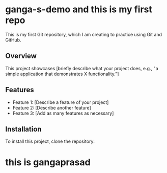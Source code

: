 # ganga-s-demo and this is my first repo

This is my first Git repository, which I am creating to practice using Git and GitHub. 

## Overview
This project showcases [briefly describe what your project does, e.g., "a simple application that demonstrates X functionality."]

## Features
- Feature 1: [Describe a feature of your project]
- Feature 2: [Describe another feature]
- Feature 3: [Add as many features as necessary]

## Installation
To install this project, clone the repository:



# this is gangaprasad